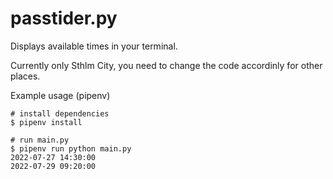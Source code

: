 # passtider.py

Displays available times in your terminal.

Currently only Sthlm City, you need to change the code accordinly for other
places.

Example usage (pipenv)

```
# install dependencies 
$ pipenv install

# run main.py
$ pipenv run python main.py
2022-07-27 14:30:00
2022-07-29 09:20:00
```
